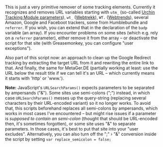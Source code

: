 This is just a very primitive remover of some tracking elements. Currently it recognizes and removes URL variables starting with `utm_` (so-called [Urchin Tracking Module parameters](https://en.wikipedia.org/wiki/UTM_parameters)), `wt_` ([Webtrekk](https://en.wikipedia.org/wiki/Webtrekk)), `WT.` ([Webtrends](https://en.wikipedia.org/wiki/Webtrends)), several Amazon, Google and Faceboot trackers, some from Humblebundle and `referrer`. If you wish, you can extend that in the declaration of the `badp` variable (an array). If you encounter problems on some sites (which e.g. rely on a `referrer` parameter), either remove it from the array – or deactivate the script for that site (with Greasemonkey, you can configure "user exceptions").

Also part of this script now: an approach to clean up the Google Redirect tracking by extracting the target URL from it and rewriting the entire link to that. And finally, the same for MetaGer.DE (partially working at least: use the URL below the result title if we can tell it's an URL – which currently means it starts with 'http' or 'www.').

**Note:** JavaScript's `URLSearchParams()` expects parameters to be separated by ampersands ("&"). Some sites use semi-colons (";") instead, in which case `URLSearchParams()` messes up the query-string (replacing several characters by their URL-encoded variant) so it no longer works. To avoid that, this scripts beforehand replaces all semi-colons by ampersands, which works in most cases I've encountered – but might rise issues if a parameter is *supposed to contain an semi-colon* (thought that should be URL-encoded then, it's sometimes forgotten), or some site uses "&amp;" to separate parameters. In those cases, it's best to put that site into your "user excludes". Alternatively, you can also turn off the ";" › "&" conversion inside the script by setting `var replace_semicolon = false;`
